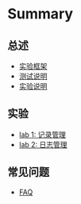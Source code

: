# Summary

## 总述

* [实验框架](README.md)
* [测试说明](test.md)
* [实验说明](intro.md)

## 实验

* [lab 1: 记录管理](lab1.md)
* [lab 2: 日志管理](lab2.md)
<!-- * [lab 3: 并发控制](lab3.md) -->
<!-- * [lab 4: 执行器](lab4.md) -->
<!-- * [lab 5: 优化器](lab5.md) -->

## 常见问题

* [FAQ](faq.md)

